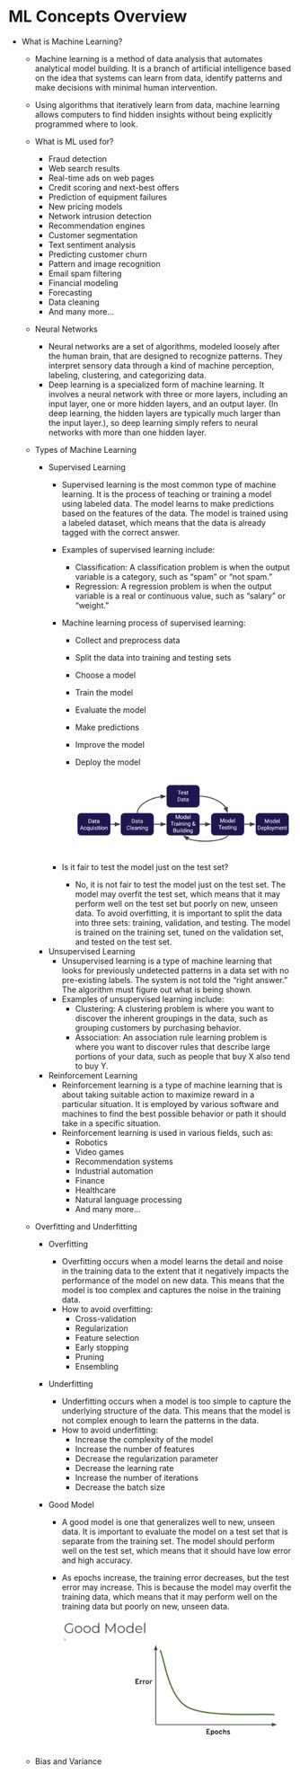 # ML Concepts Overview

- What is Machine Learning?

    - Machine learning is a method of data analysis that automates analytical model building. It is a branch of artificial intelligence based on the idea that systems can learn from data, identify patterns and make decisions with minimal human intervention.
    - Using algorithms that iteratively learn from data, machine learning allows computers to find hidden insights without being explicitly programmed where to look.
    - What is ML used for?
        - Fraud detection
        - Web search results
        - Real-time ads on web pages
        - Credit scoring and next-best offers
        - Prediction of equipment failures
        - New pricing models
        - Network intrusion detection
        - Recommendation engines
        - Customer segmentation
        - Text sentiment analysis
        - Predicting customer churn
        - Pattern and image recognition
        - Email spam filtering
        - Financial modeling
        - Forecasting
        - Data cleaning
        - And many more…

     - Neural Networks
        - Neural networks are a set of algorithms, modeled loosely after the human brain, that are designed to recognize patterns. They interpret sensory data through a kind of machine perception, labeling, clustering, and categorizing data.
        - Deep learning is a specialized form of machine learning. It involves a neural network with three or more layers, including an input layer, one or more hidden layers, and an output layer. (In deep learning, the hidden layers are typically much larger than the input layer.), so deep learning simply refers to neural networks with more than one hidden layer.

    - Types of Machine Learning
        - Supervised Learning
            - Supervised learning is the most common type of machine learning. It is the process of teaching or training a model using labeled data. The model learns to make predictions based on the features of the data. The model is trained using a labeled dataset, which means that the data is already tagged with the correct answer.
            - Examples of supervised learning include:
                - Classification: A classification problem is when the output variable is a category, such as “spam” or “not spam.”
                - Regression: A regression problem is when the output variable is a real or continuous value, such as “salary” or “weight.”

            - Machine learning process of supervised learning:
                - Collect and preprocess data
                - Split the data into training and testing sets
                - Choose a model
                - Train the model
                - Evaluate the model
                - Make predictions
                - Improve the model
                - Deploy the model

                    ![alt text](image.png)

            - Is it fair to test the model just on the test set?
                - No, it is not fair to test the model just on the test set. The model may overfit the test set, which means that it may perform well on the test set but poorly on new, unseen data. To avoid overfitting, it is important to split the data into three sets: training, validation, and testing. The model is trained on the training set, tuned on the validation set, and tested on the test set.
        - Unsupervised Learning
            - Unsupervised learning is a type of machine learning that looks for previously undetected patterns in a data set with no pre-existing labels. The system is not told the “right answer.” The algorithm must figure out what is being shown.
            - Examples of unsupervised learning include:
                - Clustering: A clustering problem is where you want to discover the inherent groupings in the data, such as grouping customers by purchasing behavior.
                - Association: An association rule learning problem is where you want to discover rules that describe large portions of your data, such as people that buy X also tend to buy Y.
        - Reinforcement Learning
            - Reinforcement learning is a type of machine learning that is about taking suitable action to maximize reward in a particular situation. It is employed by various software and machines to find the best possible behavior or path it should take in a specific situation.
            - Reinforcement learning is used in various fields, such as:
                - Robotics
                - Video games
                - Recommendation systems
                - Industrial automation
                - Finance
                - Healthcare
                - Natural language processing
                - And many more…

    - Overfitting and Underfitting
        - Overfitting
            - Overfitting occurs when a model learns the detail and noise in the training data to the extent that it negatively impacts the performance of the model on new data. This means that the model is too complex and captures the noise in the training data.
            - How to avoid overfitting:
                - Cross-validation
                - Regularization
                - Feature selection
                - Early stopping
                - Pruning
                - Ensembling
        - Underfitting
            - Underfitting occurs when a model is too simple to capture the underlying structure of the data. This means that the model is not complex enough to learn the patterns in the data.
            - How to avoid underfitting:
                - Increase the complexity of the model
                - Increase the number of features
                - Decrease the regularization parameter
                - Decrease the learning rate
                - Increase the number of iterations
                - Decrease the batch size

        - Good Model
            - A good model is one that generalizes well to new, unseen data. It is important to evaluate the model on a test set that is separate from the training set. The model should perform well on the test set, which means that it should have low error and high accuracy.
            - As epochs increase, the training error decreases, but the test error may increase. This is because the model may overfit the training data, which means that it may perform well on the training data but poorly on new, unseen data.

                ![alt text](image-1.png)

    - Bias and Variance    


